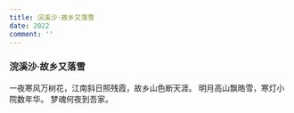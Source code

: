 ```yaml
---
title: 浣溪沙·故乡又落雪
date: 2022
comment: ''
---
```

### 浣溪沙·故乡又落雪

一夜寒风万树花，江南斜日照残霞，故乡山色断天涯。
明月高山飘皓雪，寒灯小院数年华。
梦魂何夜到吾家。
